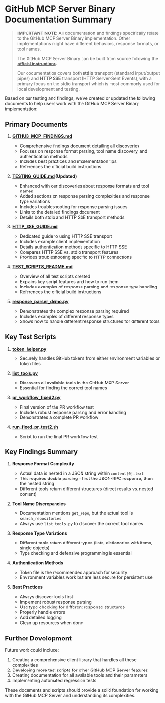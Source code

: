 # GitHub MCP Server Binary Documentation Summary

> **IMPORTANT NOTE**: All documentation and findings specifically relate to the GitHub MCP Server Binary implementation. Other implementations might have different behaviors, response formats, or tool names.
>
> The GitHub MCP Server Binary can be built from source following the [official instructions](https://github.com/github/github-mcp-server/blob/main/README.md#build-from-source).
>
> Our documentation covers both **stdio** transport (standard input/output pipes) and **HTTP SSE** transport (HTTP Server-Sent Events), with a primary focus on the stdio transport which is most commonly used for local development and testing.

Based on our testing and findings, we've created or updated the following documents to help users work with the GitHub MCP Server Binary implementation:

## Primary Documents

1. **[GITHUB_MCP_FINDINGS.md](./GITHUB_MCP_FINDINGS.md)**
   - Comprehensive findings document detailing all discoveries
   - Focuses on response format parsing, tool name discovery, and authentication methods
   - Includes best practices and implementation tips
   - References the official build instructions

2. **[TESTING_GUIDE.md](./TESTING_GUIDE.md) (Updated)**
   - Enhanced with our discoveries about response formats and tool names
   - Added sections on response parsing complexities and response type variations
   - Includes troubleshooting for response parsing issues
   - Links to the detailed findings document
   - Details both stdio and HTTP SSE transport methods

3. **[HTTP_SSE_GUIDE.md](./HTTP_SSE_GUIDE.md)**
   - Dedicated guide to using HTTP SSE transport
   - Includes example client implementation
   - Details authentication methods specific to HTTP SSE
   - Compares HTTP SSE vs. stdio transport features
   - Provides troubleshooting specific to HTTP connections

4. **[TEST_SCRIPTS_README.md](./TEST_SCRIPTS_README.md)**
   - Overview of all test scripts created
   - Explains key script features and how to run them
   - Includes examples of response parsing and response type handling
   - References the official build instructions

5. **[response_parser_demo.py](./response_parser_demo.py)**
   - Demonstrates the complex response parsing required
   - Includes examples of different response types
   - Shows how to handle different response structures for different tools

## Key Test Scripts

1. **[token_helper.py](./token_helper.py)**
   - Securely handles GitHub tokens from either environment variables or token files

2. **[list_tools.py](./list_tools.py)**
   - Discovers all available tools in the GitHub MCP Server
   - Essential for finding the correct tool names

3. **[pr_workflow_fixed2.py](./pr_workflow_fixed2.py)**
   - Final version of the PR workflow test
   - Includes robust response parsing and error handling
   - Demonstrates a complete PR workflow

4. **[run_fixed_pr_test2.sh](./run_fixed_pr_test2.sh)**
   - Script to run the final PR workflow test

## Key Findings Summary

1. **Response Format Complexity**
   - Actual data is nested in a JSON string within `content[0].text`
   - This requires double parsing - first the JSON-RPC response, then the nested string
   - Different tools return different structures (direct results vs. nested content)

2. **Tool Name Discrepancies**
   - Documentation mentions `get_repo`, but the actual tool is `search_repositories`
   - Always use `list_tools.py` to discover the correct tool names

3. **Response Type Variations**
   - Different tools return different types (lists, dictionaries with items, single objects)
   - Type checking and defensive programming is essential

4. **Authentication Methods**
   - Token file is the recommended approach for security
   - Environment variables work but are less secure for persistent use

5. **Best Practices**
   - Always discover tools first
   - Implement robust response parsing
   - Use type checking for different response structures
   - Properly handle errors
   - Add detailed logging
   - Clean up resources when done

## Further Development

Future work could include:

1. Creating a comprehensive client library that handles all these complexities
2. Developing more test scripts for other GitHub MCP Server features
3. Creating documentation for all available tools and their parameters
4. Implementing automated regression tests

These documents and scripts should provide a solid foundation for working with the GitHub MCP Server and understanding its complexities.
